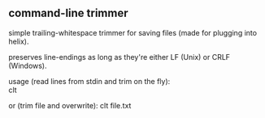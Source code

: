 ## command-line trimmer

simple trailing-whitespace trimmer for saving files
(made for plugging into helix).

preserves line-endings as long as they're either LF (Unix) or CRLF (Windows).

usage (read lines from stdin and trim on the fly):  
  clt
  
or (trim file and overwrite):
  clt file.txt
